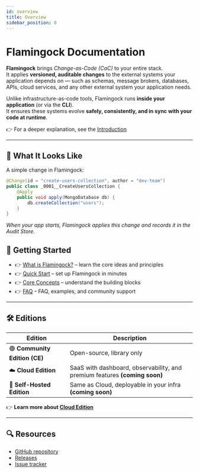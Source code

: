 ```yaml
---
id: overview
title: Overview
sidebar_position: 0
---
```


# Flamingock Documentation


**Flamingock** brings *Change-as-Code (CaC)* to your entire stack.  
It applies **versioned, auditable changes** to the external systems your application depends on — such as schemas, message brokers, databases, APIs, cloud services, and any other external system your application needs.  

Unlike infrastructure-as-code tools, Flamingock runs **inside your application** (or via the **CLI**).  
It ensures these systems evolve **safely, consistently, and in sync with your code at runtime**.  

👉 For a deeper explanation, see the [Introduction](./get-started/Introduction)

---

## 🔎 What It Looks Like

A simple change in Flamingock:

```java
@Change(id = "create-users-collection", author = "dev-team")
public class _0001__CreateUsersCollection {
    @Apply
    public void apply(MongoDatabase db) {
        db.createCollection("users");
    }
}
```

*When your app starts, Flamingock applies this change and records it in the Audit Store.*


## 🚀 Getting Started

- 👉 [What is Flamingock?](./get-started/introduction) – learn the core ideas and principles
- 👉 [Quick Start](./get-started/quick-start) – set up Flamingock in minutes
- 👉 [Core Concepts](./get-started/core-concepts) – understand the building blocks
- 👉 [FAQ](./resources/faq) – FAQ, examples, and community support

---

## 🛠 Editions

| Edition | Description |
|---------|-------------|
| 🟢 **Community Edition (CE)** | Open-source, library only |
| ☁️ **Cloud Edition** | SaaS with dashboard, observability, and premium features **(coming soon)** |
| 🏢 **Self-Hosted Edition** | Same as Cloud, deployable in your infra **(coming soon)** |

👉 **Learn more about [Cloud Edition](./cloud-edition/cloud-edition)**

---

## 🔍 Resources

- [GitHub repository](https://github.com/flamingock/flamingock-java)
- [Releases](https://github.com/flamingock/flamingock-java/releases)
- [Issue tracker](https://github.com/flamingock/flamingock-java/issues)